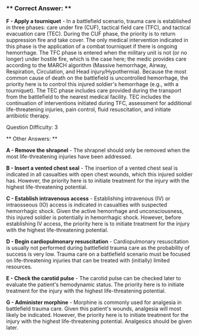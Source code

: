 ### ** Correct Answer: **

**F - Apply a tourniquet** - In a battlefield scenario, trauma care is established in three phases: care under fire (CUF), tactical field care (TFC), and tactical evacuation care (TEC). During the CUF phase, the priority is to return suppression fire and take cover. The only medical intervention indicated in this phase is the application of a combat tourniquet if there is ongoing hemorrhage. The TFC phase is entered when the military unit is not (or no longer) under hostile fire, which is the case here; the medic provides care according to the MARCH algorithm (Massive hemorrhage, Airway, Respiration, Circulation, and Head injury/Hypothermia). Because the most common cause of death on the battlefield is uncontrolled hemorrhage, the priority here is to control this injured soldier's hemorrhage (e.g., with a tourniquet). The TEC phase includes care provided during the transport from the battlefield to the nearest medical facility. TEC includes the continuation of interventions initiated during TFC, assessment for additional life-threatening injuries, pain control, fluid resuscitation, and initiate antibiotic therapy.

Question Difficulty: 3

** Other Answers: **

**A - Remove the shrapnel** - The shrapnel should only be removed when the most life-threatening injuries have been addressed.

**B - Insert a vented chest seal** - The insertion of a vented chest seal is indicated in all casualties with open chest wounds, which this injured soldier has. However, the priority here is to initiate treatment for the injury with the highest life-threatening potential.

**C - Establish intravenous access** - Establishing intravenous (IV) or intraosseous (IO) access is indicated in casualties with suspected hemorrhagic shock. Given the active hemorrhage and unconsciousness, this injured soldier is potentially in hemorrhagic shock. However, before establishing IV access, the priority here is to initiate treatment for the injury with the highest life-threatening potential.

**D - Begin cardiopulmonary resuscitation** - Cardiopulmonary resuscitation is usually not performed during battlefield trauma care as the probability of success is very low. Trauma care on a battlefield scenario must be focused on life-threatening injuries that can be treated with (initially) limited resources.

**E - Check the carotid pulse** - The carotid pulse can be checked later to evaluate the patient's hemodynamic status. The priority here is to initiate treatment for the injury with the highest life-threatening potential.

**G - Administer morphine** - Morphine is commonly used for analgesia in battlefield trauma care. Given this patient's wounds, analgesia will most likely be indicated. However, the priority here is to initiate treatment for the injury with the highest life-threatening potential. Analgesics should be given later.

